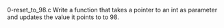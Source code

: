 0-reset_to_98.c Write a function that takes a pointer to an int as parameter and updates the value it points to to 98.
